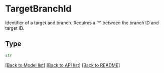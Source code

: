 # TargetBranchId

Identifier of a target and branch. Requires a '*' between the branch ID and target ID.

## Type
```python
str
```


[[Back to Model list]](../../../../README.md#models-v1-link) [[Back to API list]](../../../../README.md#apis-v1-link) [[Back to README]](../../../../README.md)
